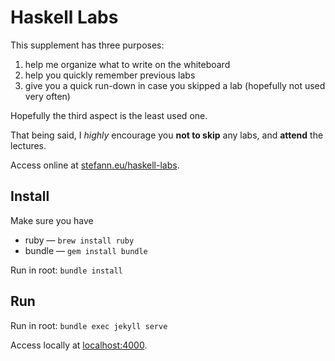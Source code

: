 # Haskell Labs

This supplement has three purposes:

1. help me organize what to write on the whiteboard
2. help you quickly remember previous labs
3. give you a quick run-down in case you skipped a lab (hopefully not used very often)

Hopefully the third aspect is the least used one.

That being said, I *highly* encourage you **not to skip** any labs, and **attend** the lectures.



Access online at [stefann.eu/haskell-labs](http://stefann.eu/haskell-labs).



## Install

Make sure you have

* ruby — `brew install ruby`
* bundle — `gem install bundle`

Run in root: `bundle install`



## Run

Run in root: `bundle exec jekyll serve`

Access locally at [localhost:4000](http://localhost:4000).

